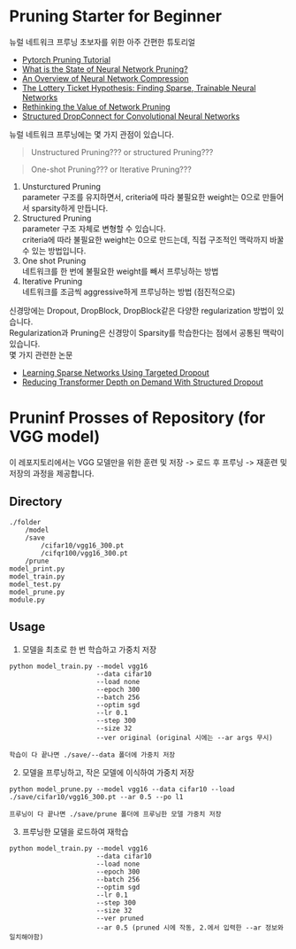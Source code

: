 # Pruning Starter for Beginner
뉴럴 네트워크 프루닝 초보자를 위한 아주 간편한 튜토리얼  
- [Pytorch Pruning Tutorial](https://pytorch.org/tutorials/intermediate/pruning_tutorial.html)  
- [What is the State of Neural Network Pruning?](https://arxiv.org/abs/2003.03033)
- [An Overview of Neural Network Compression](https://arxiv.org/abs/2006.03669)  
- [The Lottery Ticket Hypothesis: Finding Sparse, Trainable Neural Networks](https://arxiv.org/abs/1803.03635)  
- [Rethinking the Value of Network Pruning](https://arxiv.org/abs/1810.05270)
- [Structured DropConnect for Convolutional Neural Networks](http://www.cs.toronto.edu/~sajadn/sajad_norouzi/ECE1512.pdf)
  
뉴럴 네트워크 프루닝에는 몇 가지 관점이 있습니다.  
> Unstructured Pruning??? or structured Pruning???  
  
> One-shot Pruning??? or Iterative Pruning???  
  
1. Unsturctured Pruning  
  parameter 구조를 유지하면서, criteria에 따라 불필요한 weight는 0으로 만들어서 sparsity하게 만듭니다.  
2. Structured Pruning  
  parameter 구조 자체로 변형할 수 있습니다.  
  criteria에 따라 불필요한 weight는 0으로 만드는데, 직접 구조적인 맥락까지 바꿀 수 있는 방법입니다.  
3. One shot Pruning  
  네트워크를 한 번에 불필요한 weight를 빼서 프루닝하는 방법  
4. Iterative Pruning  
  네트워크를 조금씩 aggressive하게 프루닝하는 방법 (점진적으로)  
  
신경망에는 Dropout, DropBlock, DropBlock같은 다양한 regularization 방법이 있습니다.  
Regularization과 Pruning은 신경망이 Sparsity를 학습한다는 점에서 공통된 맥락이 있습니다.  
몇 가지 관련한 논문  
- [Learning Sparse Networks Using Targeted Dropout](https://arxiv.org/pdf/1905.13678.pdf)
- [Reducing Transformer Depth on Demand With Structured Dropout](https://arxiv.org/abs/1909.11556)
  
# Pruninf Prosses of Repository (for VGG model)
이 레포지토리에서는 VGG 모델만을 위한 훈련 및 저장 -> 로드 후 프루닝 -> 재훈련 및 저장의 과정을 제공합니다.  
  
## Directory
```
./folder
    /model
    /save
        /cifar10/vgg16_300.pt
        /cifqr100/vgg16_300.pt
    /prune
model_print.py
model_train.py
model_test.py
model_prune.py
module.py
```
  
## Usage
1. 모델을 최초로 한 번 학습하고 가중치 저장
```
python model_train.py --model vgg16 
                      --data cifar10 
                      --load none
                      --epoch 300
                      --batch 256
                      --optim sgd
                      --lr 0.1
                      --step 300
                      --size 32
                      --ver original (original 시에는 --ar args 무시)

학습이 다 끝나면 ./save/--data 폴더에 가중치 저장
```
2. 모델을 프루닝하고, 작은 모델에 이식하여 가중치 저장
```
python model_prune.py --model vgg16 --data cifar10 --load ./save/cifar10/vgg16_300.pt --ar 0.5 --po l1

프루닝이 다 끝나면 ./save/prune 폴더에 프루닝한 모델 가중치 저장
```
3. 프루닝한 모델을 로드하여 재학습
```
python model_train.py --model vgg16 
                      --data cifar10 
                      --load none
                      --epoch 300
                      --batch 256
                      --optim sgd
                      --lr 0.1
                      --step 300
                      --size 32
                      --ver pruned
                      --ar 0.5 (pruned 시에 작동, 2.에서 입력한 --ar 정보와 일치해야함)
```
